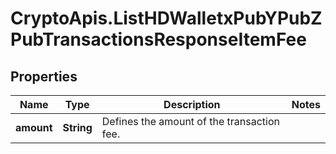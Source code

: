 # CryptoApis.ListHDWalletxPubYPubZPubTransactionsResponseItemFee

## Properties

Name | Type | Description | Notes
------------ | ------------- | ------------- | -------------
**amount** | **String** | Defines the amount of the transaction fee. | 


